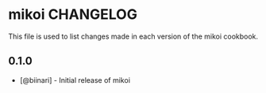 mikoi CHANGELOG
=============================

This file is used to list changes made in each version of the mikoi cookbook.

0.1.0
-----
- [@biinari] - Initial release of mikoi
